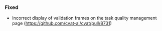 ### Fixed

- Incorrect display of validation frames on the task quality management page
  (<https://github.com/cvat-ai/cvat/pull/8731>)
